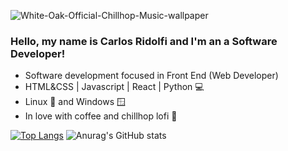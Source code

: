 ![White-Oak-Official-Chillhop-Music-wallpaper](https://user-images.githubusercontent.com/27232476/142006943-538c42ca-babc-4df4-8b3d-5805c06283c0.gif)

### Hello, my name is Carlos Ridolfi and I'm an a Software Developer!
- Software development focused in Front End (Web Developer)
- HTML&CSS | Javascript | React | Python 💻
- Linux 🐧 and Windows 🪟
- In love with coffee and chillhop lofi 🦝

 [![Top Langs](https://github-readme-stats.vercel.app/api/top-langs/?username=carlosridolfi&langs_count=8&theme=dark)](https://github.com/anuraghazra/github-readme-stats)
 ![Anurag's GitHub stats](https://github-readme-stats.vercel.app/api?username=carlosridolfi&count_private=true&show_icons=true&theme=dark)



